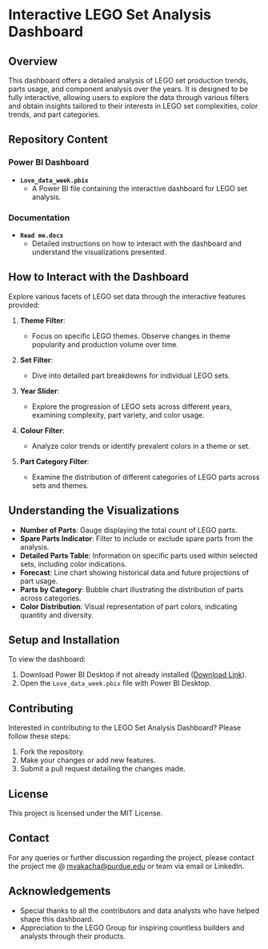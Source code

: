 # Interactive LEGO Set Analysis Dashboard

## Overview

This dashboard offers a detailed analysis of LEGO set production trends, parts usage, and component analysis over the years. It is designed to be fully interactive, allowing users to explore the data through various filters and obtain insights tailored to their interests in LEGO set complexities, color trends, and part categories.

## Repository Content

### Power BI Dashboard

- **`Love_data_week.pbix`**
  - A Power BI file containing the interactive dashboard for LEGO set analysis.

### Documentation

- **`Read me.docx`**
  - Detailed instructions on how to interact with the dashboard and understand the visualizations presented.

## How to Interact with the Dashboard

Explore various facets of LEGO set data through the interactive features provided:

1. **Theme Filter**:
   - Focus on specific LEGO themes. Observe changes in theme popularity and production volume over time.

2. **Set Filter**:
   - Dive into detailed part breakdowns for individual LEGO sets.

3. **Year Slider**:
   - Explore the progression of LEGO sets across different years, examining complexity, part variety, and color usage.

4. **Colour Filter**:
   - Analyze color trends or identify prevalent colors in a theme or set.

5. **Part Category Filter**:
   - Examine the distribution of different categories of LEGO parts across sets and themes.

## Understanding the Visualizations

- **Number of Parts**: Gauge displaying the total count of LEGO parts.
- **Spare Parts Indicator**: Filter to include or exclude spare parts from the analysis.
- **Detailed Parts Table**: Information on specific parts used within selected sets, including color indications.
- **Forecast**: Line chart showing historical data and future projections of part usage.
- **Parts by Category**: Bubble chart illustrating the distribution of parts across categories.
- **Color Distribution**: Visual representation of part colors, indicating quantity and diversity.

## Setup and Installation

To view the dashboard:
1. Download Power BI Desktop if not already installed ([Download Link](https://powerbi.microsoft.com/en-us/downloads/)).
2. Open the `Love_data_week.pbix` file with Power BI Desktop.

## Contributing

Interested in contributing to the LEGO Set Analysis Dashboard? Please follow these steps:
1. Fork the repository.
2. Make your changes or add new features.
3. Submit a pull request detailing the changes made.

## License

This project is licensed under the MIT License.

## Contact

For any queries or further discussion regarding the project, please contact the project me @ mvakacha@purdue.edu or team via email or LinkedIn.

## Acknowledgements

- Special thanks to all the contributors and data analysts who have helped shape this dashboard.
- Appreciation to the LEGO Group for inspiring countless builders and analysts through their products.
